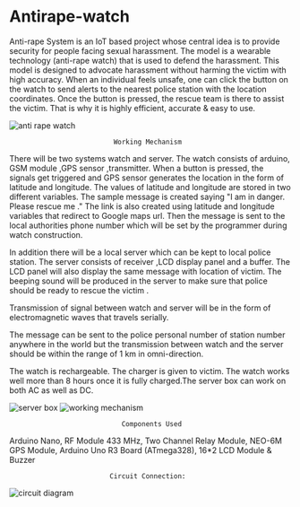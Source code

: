 # Antirape-watch 

Anti-rape System is an IoT based project whose central idea is to provide security for people facing sexual harassment. The model is a wearable technology (anti-rape watch) that is used to defend the harassment.  This model is designed to advocate harassment without harming the victim with high accuracy. When an individual feels unsafe, one can click the button on the watch to send alerts to the nearest police station with the location coordinates. Once the button is pressed, the rescue team is there to assist the victim. That is why it is highly efficient, accurate & easy to use. 

![anti rape watch](https://user-images.githubusercontent.com/85400895/134727278-11fad52f-76ee-4e46-a96e-dd816b0242d4.png)

                              Working Mechanism 

There will be two systems watch and server. The watch consists of arduino, GSM module ,GPS sensor ,transmitter. When a button is pressed, the signals get triggered and GPS sensor generates the location in the form of latitude and longitude. The values of latitude and longitude are stored in two different variables. The sample message is created saying "I am in danger. Please rescue me ." The link is also created using latitude and longitude variables that redirect to Google maps url. Then the message is sent to the local authorities phone number which will be set by the programmer during watch construction.

In addition there will be a local server which can be kept to local police station. The server consists of receiver ,LCD display panel and a buffer. The LCD panel will also display the same message with location of victim. The beeping sound will be produced in the server to make sure that police should be ready to rescue the victim .

Transmission of signal between watch and server will be in the form of electromagnetic waves that travels serially.

The message can be sent to the police personal number of station number anywhere in the world but the transmission between watch and the server should be within the range of 1 km in omni-direction.

The watch is rechargeable. The charger is given to victim. The watch works well more than 8 hours once it is fully charged.The server box can work on both AC as well as DC.

![server box](https://user-images.githubusercontent.com/85400895/134727566-8a235942-b1bf-48c2-8d00-49f87c57feaa.png) 
![working mechanism](https://user-images.githubusercontent.com/85400895/134757652-d54fcf91-58fd-464b-b378-867c8ae8589f.JPG)


                                Components Used 

Arduino Nano,
RF Module 433 MHz, 
Two Channel Relay Module, 
NEO-6M GPS Module,
Arduino Uno R3 Board (ATmega328),
16*2 LCD Module &
Buzzer 

                             Circuit Connection: 
![circuit diagram](https://user-images.githubusercontent.com/85400895/134733227-1ff95c27-ce35-4cf8-a927-2f6301dd6053.JPG)


                         


